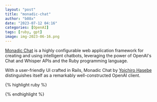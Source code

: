 ```yaml
---
layout: "post"
title: "monadic-chat"
author: "b08x"
date: "2023-07-12 04:16"
categories: [OpenAI]
tags: [ruby, gpt]
image: img-2023-06-16.png
---
```



[Monadic Chat](https://yohasebe.github.io/monadic-chat/overview) is a highly configurable web application framework for creating and using intelligent chatbots, leveraging the power of OpenAI's Chat and Whisper APIs and the Ruby programming language.

<!-- <div class="aspect-w-16 aspect-h-9">
  <img class="max-w-xs" src="{{ site.url }}/assets/img/{{ page.image }}" />
</div> -->

<!-- ![alt]({{ site.url }}/assets/img/img-2023-06-17.png) -->

With a user-friendly UI crafted in Rails, Monadic Chat by [Yoichiro Hasebe](https://github.com/yohasebe) distinguishes itself as a remarkably well-constructed OpenAI client.



{% highlight ruby %}

{% endhighlight %}
